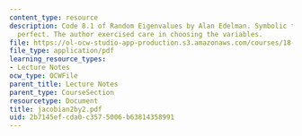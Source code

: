 ```yaml
---
content_type: resource
description: Code 8.1 of Random Eigenvalues by Alan Edelman. Symbolic tools are not
  perfect. The author exercised care in choosing the variables.
file: https://ol-ocw-studio-app-production.s3.amazonaws.com/courses/18-996-random-matrix-theory-and-its-applications-spring-2004/2b7145efcda0c3575006b63814358991_jacobian2by2.pdf
file_type: application/pdf
learning_resource_types:
- Lecture Notes
ocw_type: OCWFile
parent_title: Lecture Notes
parent_type: CourseSection
resourcetype: Document
title: jacobian2by2.pdf
uid: 2b7145ef-cda0-c357-5006-b63814358991
---
```

